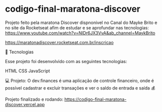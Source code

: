 # codigo-final-maratona-discover

Projeto feito pela maratona Discover dispnonivel no Canal do Mayke Brito  e no site da Rocketseat afim de estudar e se aprofundar nas tecnologias:
https://www.youtube.com/watch?v=NlDr6JX3VvA&ab_channel=MaykBrito


https://maratonadiscover.rocketseat.com.br/inscricao 




🚀 Tecnologias


Esse projeto foi desenvolvido com as seguintes tecnologias:

HTML
CSS
JavaScript




💻 Projeto:
O dev.finances é uma aplicação de controle financeiro, onde é possível cadastrar e excluir transações e ver o saldo de entrada e saída 💰

Projeto finalizado e rodando:
https://codigo-final-maratona-discover.vercel.app
